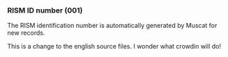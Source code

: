 ### RISM ID number (001)

The RISM identification number is automatically generated by Muscat for new records.

This is a change to the english source files. I wonder what crowdin will do!

